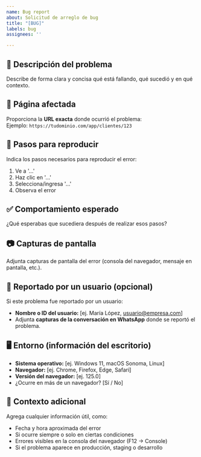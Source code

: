 ```yaml
---
name: Bug report
about: Solicitud de arreglo de bug
title: "[BUG]"
labels: bug
assignees: ''

---
```


<!---
¡Gracias por reportar un problema! Completa esta plantilla para ayudarnos a entender y resolver el issue lo más rápido posible.
-->

## 🐞 Descripción del problema

Describe de forma clara y concisa qué está fallando, qué sucedió y en qué contexto.

## 🔗 Página afectada

Proporciona la **URL exacta** donde ocurrió el problema:  
Ejemplo: `https://tudominio.com/app/clientes/123`

## 🔁 Pasos para reproducir

Indica los pasos necesarios para reproducir el error:
1. Ve a '...'
2. Haz clic en '...'
3. Selecciona/ingresa '...'
4. Observa el error

## ✅ Comportamiento esperado

¿Qué esperabas que sucediera después de realizar esos pasos?

## 📷 Capturas de pantalla

Adjunta capturas de pantalla del error (consola del navegador, mensaje en pantalla, etc.).

## 💬 Reportado por un usuario (opcional)

Si este problema fue reportado por un usuario:
- **Nombre o ID del usuario:** [ej. María López, usuario@empresa.com]
- Adjunta **capturas de la conversación en WhatsApp** donde se reportó el problema.

## 🖥️ Entorno (información del escritorio)

- **Sistema operativo:** [ej. Windows 11, macOS Sonoma, Linux]
- **Navegador:** [ej. Chrome, Firefox, Edge, Safari]
- **Versión del navegador:** [ej. 125.0]
- ¿Ocurre en más de un navegador? [Sí / No]

## 📝 Contexto adicional

Agrega cualquier información útil, como:
- Fecha y hora aproximada del error
- Si ocurre siempre o solo en ciertas condiciones
- Errores visibles en la consola del navegador (F12 → Console)
- Si el problema aparece en producción, staging o desarrollo

